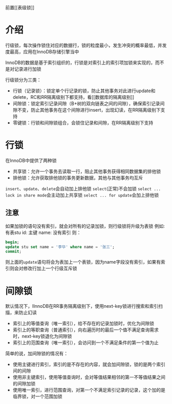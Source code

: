 前置[[表级锁]]
# 介绍
行级锁，每次操作锁住对应的数据行，锁的粒度最小，发生冲突的概率最低，并发度最高，应用在InnoDB存储引擎当中

InnoDB的数据是基于索引组织的，行锁是对索引上的索引项加锁来实现的，而不是对记录进行加锁

行级锁分为三类：
* 行锁（记录锁）：锁定单个行记录的锁，防止其他事务对此进行update和delete，RC和RR隔离级别下都支持，看[[数据库的隔离级别]]
* 间隙锁：锁定索引记录间隙（B+树的双向链表之间的间隙），确保索引记录间隙不变，防止其他事务在这个间隙进行insert，出现幻读，在RR隔离级别下支持
* 零键锁：行锁和间隙锁组合，会锁住记录和间隙，在RR隔离级别下支持

# 行锁
 在InnoDB中提供了两种锁
 * 共享锁：允许一个事务去读取一行，阻止其他事务获得相同数据集的排他锁
 * 排他锁：允许获取排他锁的事务更新数据，其他与其他事务均互斥

`insert`、`update`、`delete`会自动加上排他锁
`select`(正常)不会加锁
`select ... lock in share mode`会主动加上共享锁
`select ... for update`会加上排他锁


## 注意

如果加锁的语句没有索引，就会对所有的记录加锁，则行级锁将升级为表锁
例如:
有表stu
id: 主键
name: 没有索引
则：
```SQL
begin;
update stu set name = '李华' where name = '张三'; 
commit;
```
则上面的`update`语句将会为表加上一个表锁，因为name字段没有索引，如果有索引则会对修改行加上一个行级互斥锁

# 间隙锁
默认情况下，IInnoDB在RR事务隔离级别下，使用next-key锁进行搜索和索引扫描，来防止幻读
* 索引上的等值查询（唯一索引），给不存在的记录加锁时，优化为间隙锁
* 索引上的等职查询（普通索引），向右遍历时的最后一个值不满足查询需求时，next-key锁退化为间隙锁
* 索引上的范围查询（唯一索引），会访问到一个不满足条件的第一个值为止

简单的说，加间隙锁的情况有：
* 使用主键进行索引，索引的是不存在的内容，就会加间隙锁，锁的是两个索引间的间隙
* 使用非主键索引，使用等值查询时，会对等值结果相邻的第一不等值结果之间的间隙加锁
* 使用唯一索引，进行范围查询，对第一个不满足索引记录的记录，这个加的是临界锁，对一个范围加锁